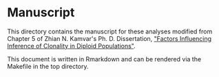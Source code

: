# Manuscript 

This directory contains the manuscript for these analyses modified from Chapter
5 of Zhian N. Kamvar's Ph. D. Dissertation, ["Factors Influencing Inference of
Clonality in Diploid Populations"][ch5].

This document is written in Rmarkdown and can be rendered via the Makefile in
the top directory.

[ch5]: https://zkamvar.github.io/dissertation/5-factors-influencing-inference-of-clonality-in-diploid-populations.html

